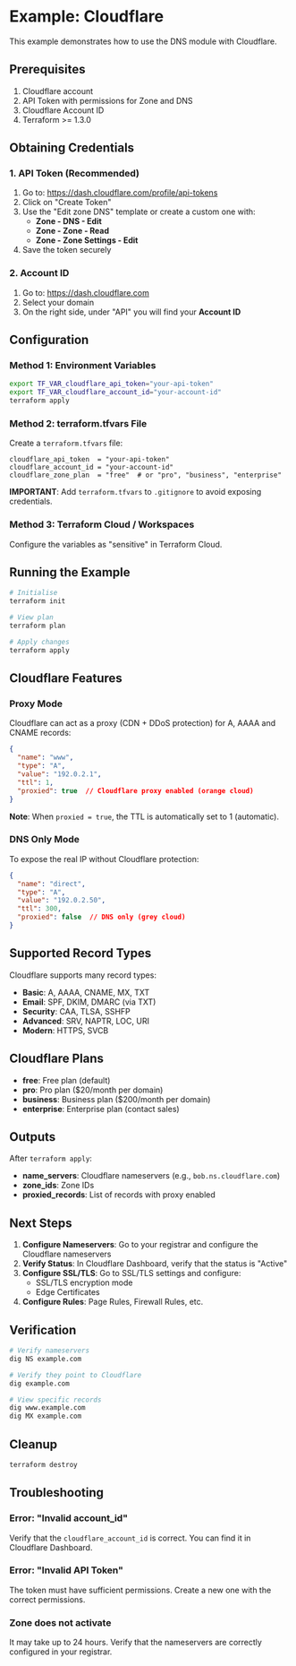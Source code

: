 # Example: Cloudflare

This example demonstrates how to use the DNS module with Cloudflare.

## Prerequisites

1. Cloudflare account
2. API Token with permissions for Zone and DNS
3. Cloudflare Account ID
4. Terraform >= 1.3.0

## Obtaining Credentials

### 1. API Token (Recommended)

1. Go to: https://dash.cloudflare.com/profile/api-tokens
2. Click on "Create Token"
3. Use the "Edit zone DNS" template or create a custom one with:
   - **Zone - DNS - Edit**
   - **Zone - Zone - Read**
   - **Zone - Zone Settings - Edit**
4. Save the token securely

### 2. Account ID

1. Go to: https://dash.cloudflare.com
2. Select your domain
3. On the right side, under "API" you will find your **Account ID**

## Configuration

### Method 1: Environment Variables

```bash
export TF_VAR_cloudflare_api_token="your-api-token"
export TF_VAR_cloudflare_account_id="your-account-id"
terraform apply
```

### Method 2: terraform.tfvars File

Create a `terraform.tfvars` file:

```hcl
cloudflare_api_token  = "your-api-token"
cloudflare_account_id = "your-account-id"
cloudflare_zone_plan  = "free"  # or "pro", "business", "enterprise"
```

**IMPORTANT**: Add `terraform.tfvars` to `.gitignore` to avoid exposing credentials.

### Method 3: Terraform Cloud / Workspaces

Configure the variables as "sensitive" in Terraform Cloud.

## Running the Example

```bash
# Initialise
terraform init

# View plan
terraform plan

# Apply changes
terraform apply
```

## Cloudflare Features

### Proxy Mode

Cloudflare can act as a proxy (CDN + DDoS protection) for A, AAAA and CNAME records:

```json
{
  "name": "www",
  "type": "A",
  "value": "192.0.2.1",
  "ttl": 1,
  "proxied": true  // Cloudflare proxy enabled (orange cloud)
}
```

**Note**: When `proxied = true`, the TTL is automatically set to 1 (automatic).

### DNS Only Mode

To expose the real IP without Cloudflare protection:

```json
{
  "name": "direct",
  "type": "A",
  "value": "192.0.2.50",
  "ttl": 300,
  "proxied": false  // DNS only (grey cloud)
}
```

## Supported Record Types

Cloudflare supports many record types:

- **Basic**: A, AAAA, CNAME, MX, TXT
- **Email**: SPF, DKIM, DMARC (via TXT)
- **Security**: CAA, TLSA, SSHFP
- **Advanced**: SRV, NAPTR, LOC, URI
- **Modern**: HTTPS, SVCB

## Cloudflare Plans

- **free**: Free plan (default)
- **pro**: Pro plan ($20/month per domain)
- **business**: Business plan ($200/month per domain)
- **enterprise**: Enterprise plan (contact sales)

## Outputs

After `terraform apply`:

- **name_servers**: Cloudflare nameservers (e.g., `bob.ns.cloudflare.com`)
- **zone_ids**: Zone IDs
- **proxied_records**: List of records with proxy enabled

## Next Steps

1. **Configure Nameservers**: Go to your registrar and configure the Cloudflare nameservers
2. **Verify Status**: In Cloudflare Dashboard, verify that the status is "Active"
3. **Configure SSL/TLS**: Go to SSL/TLS settings and configure:
   - SSL/TLS encryption mode
   - Edge Certificates
4. **Configure Rules**: Page Rules, Firewall Rules, etc.

## Verification

```bash
# Verify nameservers
dig NS example.com

# Verify they point to Cloudflare
dig example.com

# View specific records
dig www.example.com
dig MX example.com
```

## Cleanup

```bash
terraform destroy
```

## Troubleshooting

### Error: "Invalid account_id"

Verify that the `cloudflare_account_id` is correct. You can find it in Cloudflare Dashboard.

### Error: "Invalid API Token"

The token must have sufficient permissions. Create a new one with the correct permissions.

### Zone does not activate

It may take up to 24 hours. Verify that the nameservers are correctly configured in your registrar.
